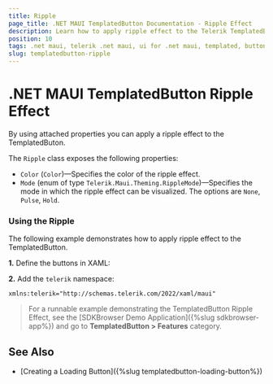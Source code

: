```yaml
---
title: Ripple
page_title: .NET MAUI TemplatedButton Documentation - Ripple Effect
description: Learn how to apply ripple effect to the Telerik TemplatedButton for .NET MAUI.
position: 10
tags: .net maui, telerik .net maui, ui for .net maui, templated, button, microsoft .net maui, ripple
slug: templatedbutton-ripple
---
```


# .NET MAUI TemplatedButton Ripple Effect

By using attached properties you can apply a ripple effect to the TemplatedButon.

The `Ripple` class exposes the following properties:

* `Color` (`Color`)&mdash;Specifies the color of the ripple effect.
* `Mode` (enum of type `Telerik.Maui.Theming.RippleMode`)&mdash;Specifies the mode in which the ripple effect can be visualized. The options are `None`, `Pulse`, `Hold`.

### Using the Ripple

The following example demonstrates how to apply ripple effect to the TemplatedButton.

**1.** Define the buttons in XAML:

<snippet id='templatedbutton-ripple-effect' />

**2.** Add the `telerik` namespace:

```XAML
xmlns:telerik="http://schemas.telerik.com/2022/xaml/maui"
```

> For a runnable example demonstrating the TemplatedButton Ripple Effect, see the [SDKBrowser Demo Application]({%slug sdkbrowser-app%}) and go to **TemplatedButton > Features** category.

## See Also

- [Creating a Loading Button]({%slug templatedbutton-loading-button%})
